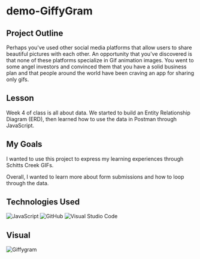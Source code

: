 # demo-GiffyGram

## Project Outline
Perhaps you've used other social media platforms that allow users to share beautiful pictures with each other. An opportunity that you've discovered is that none of these platforms specialize in Gif animation images. You went to some angel investors and convinced them that you have a solid business plan and that people around the world have been craving an app for sharing only gifs.

## Lesson
Week 4 of class is all about data. We started to build an Entity Relationship Diagram (ERD), then learned how to use the data in Postman through JavaScript.

## My Goals
I wanted to use this project to express my learning experiences through Schitts Creek GIFs. 

Overall, I wanted to learn more about form submissions and how to loop through the data.

## Technologies Used
![JavaScript](https://img.shields.io/badge/javascript%20-%23323330.svg?&style=for-the-badge&logo=javascript&logoColor=%23F7DF1E) ![GitHub](https://img.shields.io/badge/github%20-%23121011.svg?&style=for-the-badge&logo=github&logoColor=white) ![Visual Studio Code](https://img.shields.io/badge/VSCode%20-%23007ACC.svg?&style=for-the-badge&logo=visual-studio-code&logoColor=white)

## Visual
![Giffygram](https://user-images.githubusercontent.com/78938657/110830631-6acd1680-8267-11eb-8c9f-5ea026c00a9e.png)
